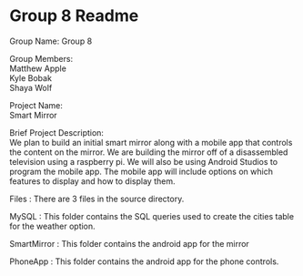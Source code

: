 Group 8 Readme
=========================================

Group Name: Group 8  

Group Members:  
	Matthew Apple  
	Kyle Bobak  
	Shaya Wolf

Project Name:  
	Smart Mirror  

Brief Project Description:  
	We plan to build an initial smart mirror along with a mobile app that controls the content on the mirror. We are building the mirror off of a disassembled television using a raspberry pi. We will also be using Android Studios to program the mobile app. The mobile app will include options on which features to display and how to display them.  

Files : 
There are 3 files in the source directory. 
	
MySQL : This folder contains the SQL queries used to create the cities table for the weather option.
		
SmartMirror : This folder contains the android app for the mirror
		
PhoneApp : This folder contains the android app for the phone controls. 

